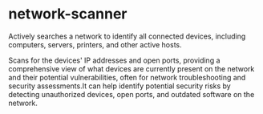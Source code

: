 # network-scanner
Actively searches a network to identify all connected devices, including computers, servers, printers, and other active hosts.

Scans for the devices' IP addresses and open ports, providing a comprehensive view of what devices are currently present on the network and their potential vulnerabilities, often for network troubleshooting and security assessments.It can help identify potential security risks by detecting unauthorized devices, open ports, and outdated software on the network.
